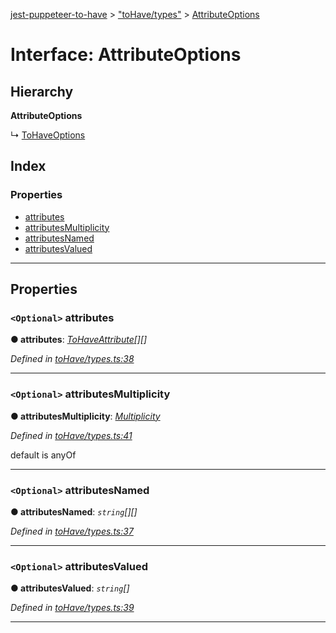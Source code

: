 [jest-puppeteer-to-have](../README.md) > ["toHave/types"](../modules/_tohave_types_.md) > [AttributeOptions](../interfaces/_tohave_types_.attributeoptions.md)

# Interface: AttributeOptions

## Hierarchy

**AttributeOptions**

↳  [ToHaveOptions](_tohave_types_.tohaveoptions.md)

## Index

### Properties

* [attributes](_tohave_types_.attributeoptions.md#attributes)
* [attributesMultiplicity](_tohave_types_.attributeoptions.md#attributesmultiplicity)
* [attributesNamed](_tohave_types_.attributeoptions.md#attributesnamed)
* [attributesValued](_tohave_types_.attributeoptions.md#attributesvalued)

---

## Properties

<a id="attributes"></a>

### `<Optional>` attributes

**● attributes**: *[ToHaveAttribute](_tohave_types_.tohaveattribute.md)[][]*

*Defined in [toHave/types.ts:38](https://github.com/cancerberoSgx/jest-puppeteer-to-have/blob/b64ec82/src/toHave/types.ts#L38)*

___
<a id="attributesmultiplicity"></a>

### `<Optional>` attributesMultiplicity

**● attributesMultiplicity**: *[Multiplicity](../modules/_tohave_types_.md#multiplicity)*

*Defined in [toHave/types.ts:41](https://github.com/cancerberoSgx/jest-puppeteer-to-have/blob/b64ec82/src/toHave/types.ts#L41)*

default is anyOf

___
<a id="attributesnamed"></a>

### `<Optional>` attributesNamed

**● attributesNamed**: *`string`[][]*

*Defined in [toHave/types.ts:37](https://github.com/cancerberoSgx/jest-puppeteer-to-have/blob/b64ec82/src/toHave/types.ts#L37)*

___
<a id="attributesvalued"></a>

### `<Optional>` attributesValued

**● attributesValued**: *`string`[]*

*Defined in [toHave/types.ts:39](https://github.com/cancerberoSgx/jest-puppeteer-to-have/blob/b64ec82/src/toHave/types.ts#L39)*

___

